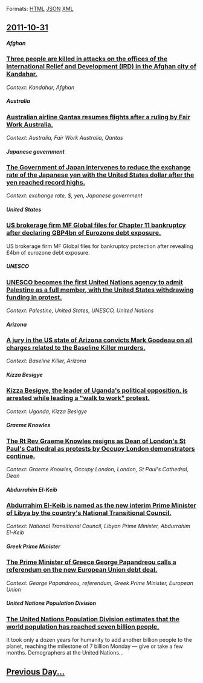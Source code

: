
Formats: [HTML](2011/10/31/index.html)  [JSON](2011/10/31/index.json)  [XML](2011/10/31/index.xml)  

## [2011-10-31](/news/2011/10/31/index.md)

##### Afghan
### [Three people are killed in attacks on the offices of the International Relief and Development (IRD) in the Afghan city of Kandahar. ](/news/2011/10/31/three-people-are-killed-in-attacks-on-the-offices-of-the-international-relief-and-development-ird-in-the-afghan-city-of-kandahar.md)
_Context: Kandahar, Afghan_

##### Australia
### [Australian airline Qantas resumes flights after a ruling by Fair Work Australia. ](/news/2011/10/31/australian-airline-qantas-resumes-flights-after-a-ruling-by-fair-work-australia.md)
_Context: Australia, Fair Work Australia, Qantas_

##### Japanese government
### [The Government of Japan intervenes to reduce the exchange rate of the Japanese yen with the United States dollar after the yen reached record highs. ](/news/2011/10/31/the-government-of-japan-intervenes-to-reduce-the-exchange-rate-of-the-japanese-yen-with-the-united-states-dollar-after-the-yen-reached-recor.md)
_Context: exchange rate, $, yen, Japanese government_

##### United States
### [US brokerage firm MF Global files for Chapter 11 bankruptcy after declaring GBP4bn of Eurozone debt exposure. ](/news/2011/10/31/us-brokerage-firm-mf-global-files-for-chapter-11-bankruptcy-after-declaring-gbp4bn-of-eurozone-debt-exposure.md)
US brokerage firm MF Global files for bankruptcy protection after revealing £4bn of eurozone debt exposure.

##### UNESCO
### [UNESCO becomes the first United Nations agency to admit Palestine as a full member, with the United States withdrawing funding in protest. ](/news/2011/10/31/unesco-becomes-the-first-united-nations-agency-to-admit-palestine-as-a-full-member-with-the-united-states-withdrawing-funding-in-protest.md)
_Context: Palestine, United States, UNESCO, United Nations_

##### Arizona
### [A jury in the US state of Arizona convicts Mark Goodeau on all charges related to the Baseline Killer murders. ](/news/2011/10/31/a-jury-in-the-us-state-of-arizona-convicts-mark-goodeau-on-all-charges-related-to-the-baseline-killer-murders.md)
_Context: Baseline Killer, Arizona_

##### Kizza Besigye
### [Kizza Besigye, the leader of Uganda's political opposition, is arrested while leading a "walk to work" protest. ](/news/2011/10/31/kizza-besigye-the-leader-of-uganda-s-political-opposition-is-arrested-while-leading-a-walk-to-work-protest.md)
_Context: Uganda, Kizza Besigye_

##### Graeme Knowles
### [The Rt Rev Graeme Knowles resigns as Dean of London's St Paul's Cathedral as protests by Occupy London demonstrators continue. ](/news/2011/10/31/the-rt-rev-graeme-knowles-resigns-as-dean-of-london-s-st-paul-s-cathedral-as-protests-by-occupy-london-demonstrators-continue.md)
_Context: Graeme Knowles, Occupy London, London, St Paul's Cathedral, Dean_

##### Abdurrahim El-Keib
### [Abdurrahim El-Keib is named as the new interim Prime Minister of Libya by the country's National Transitional Council. ](/news/2011/10/31/abdurrahim-el-keib-is-named-as-the-new-interim-prime-minister-of-libya-by-the-country-s-national-transitional-council.md)
_Context: National Transitional Council, Libyan Prime Minister, Abdurrahim El-Keib_

##### Greek Prime Minister
### [The Prime Minister of Greece George Papandreou calls a referendum on the new European Union debt deal. ](/news/2011/10/31/the-prime-minister-of-greece-george-papandreou-calls-a-referendum-on-the-new-european-union-debt-deal.md)
_Context: George Papandreou, referendum, Greek Prime Minister, European Union_

##### United Nations Population Division
### [The United Nations Population Division estimates that the world population has reached seven billion people. ](/news/2011/10/31/the-united-nations-population-division-estimates-that-the-world-population-has-reached-seven-billion-people.md)
It took only a dozen years for humanity to add another billion people to the planet, reaching the milestone of 7 billion Monday — give or take a few months. Demographers at the United Nations...

## [Previous Day...](/news/2011/10/30/index.md)

